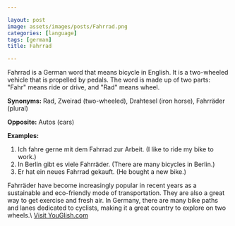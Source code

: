 ```yaml
---

layout: post
image: assets/images/posts/Fahrrad.png
categories: [language]
tags: [german]
title: Fahrrad

---
```


Fahrrad is a German word that means bicycle in English. It is a two-wheeled vehicle that is propelled by pedals. The word is made up of two parts: "Fahr" means ride or drive, and "Rad" means wheel.

**Synonyms:** Rad, Zweirad (two-wheeled), Drahtesel (iron horse), Fahrräder (plural)

**Opposite:** Autos (cars)

**Examples:**

1. Ich fahre gerne mit dem Fahrrad zur Arbeit. (I like to ride my bike to work.)
2. In Berlin gibt es viele Fahrräder. (There are many bicycles in Berlin.)
3. Er hat ein neues Fahrrad gekauft. (He bought a new bike.)

Fahrräder have become increasingly popular in recent years as a sustainable and eco-friendly mode of transportation. They are also a great way to get exercise and fresh air. In Germany, there are many bike paths and lanes dedicated to cyclists, making it a great country to explore on two wheels.\ <a id="yg-widget-0" class="youglish-widget" data-query="Fahrrad" data-lang="german" data-components="8412" data-auto-start="0" data-bkg-color="theme_light" data-title="How%20to%20pronounce%20Fahrrad%20in%20German"  rel="nofollow" href="https://youglish.com">Visit YouGlish.com</a><script async src="https://youglish.com/public/emb/widget.js" charset="utf-8"></script>